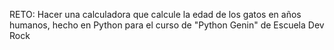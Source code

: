 RETO: Hacer una calculadora que calcule la edad de los gatos en años humanos, hecho en Python para el curso de "Python Genin" de Escuela Dev Rock
